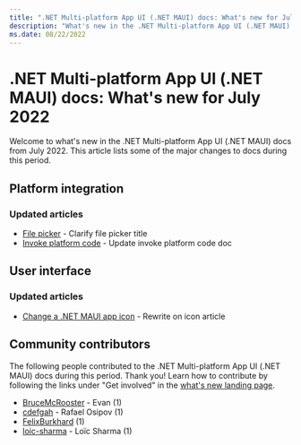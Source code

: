 ```yaml
---
title: ".NET Multi-platform App UI (.NET MAUI) docs: What's new for July 2022"
description: "What's new in the .NET Multi-platform App UI (.NET MAUI) docs for July 2022."
ms.date: 08/22/2022
---
```


# .NET Multi-platform App UI (.NET MAUI) docs: What's new for July 2022

Welcome to what's new in the .NET Multi-platform App UI (.NET MAUI) docs from July 2022. This article lists some of the major changes to docs during this period.

## Platform integration

### Updated articles

- [File picker](../platform-integration/storage/file-picker.md) - Clarify file picker title
- [Invoke platform code](../platform-integration/invoke-platform-code.md) - Update invoke platform code doc

## User interface

### Updated articles

- [Change a .NET MAUI app icon](../user-interface/images/app-icons.md) - Rewrite on icon article

## Community contributors

The following people contributed to the .NET Multi-platform App UI (.NET MAUI) docs during this period. Thank you! Learn how to contribute by following the links under "Get involved" in the [what's new landing page](index.yml).

- [BruceMcRooster](https://github.com/BruceMcRooster) - Evan (1)
- [cdefgah](https://github.com/cdefgah) - Rafael Osipov (1)
- [FelixBurkhard](https://github.com/FelixBurkhard) (1)
- [loic-sharma](https://github.com/loic-sharma) - Loïc Sharma (1)
